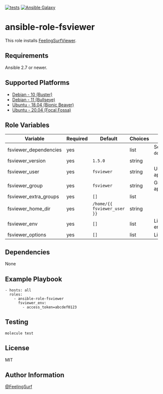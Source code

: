 [![tests](https://github.com/feelingsurf/ansible-role-fsviewer/workflows/Test%20ansible%20role/badge.svg)](https://github.com/feelingsurf/ansible-role-fsviewer/actions?query=workflow%3A%22Test+ansible+role%22)
[![Ansible Galaxy](https://img.shields.io/badge/galaxy-feelingsurf.fsviewer-blue.svg)](https://galaxy.ansible.com/feelingsurf/fsviewer)


ansible-role-fsviewer
=====================

This role installs [FeelingSurfViewer](https://github.com/feelingsurf/viewer).

Requirements
------------

Ansible 2.7 or newer.

Supported Platforms
-------------------

- [Debian - 10 (Buster)](https://wiki.debian.org/DebianBuster)
- [Debian - 11 (Bullseye)](https://wiki.debian.org/DebianBullseye)
- [Ubuntu - 18.04 (Bionic Beaver)](http://releases.ubuntu.com/18.04/)
- [Ubuntu - 20.04 (Focal Fossa)](http://releases.ubuntu.com/20.04/)

Role Variables
--------------

| Variable                    | Required | Default                     | Choices   | Comments                     |
|-----------------------------|----------|-----------------------------|-----------|------------------------------|
| fsviewer_dependencies       | yes      |                             | list      | See `defaults/main.yml`.     |
| fsviewer_version            | yes      | `1.5.0`                     | string    |                              |
| fsviewer_user               | yes      | `fsviewer`                  | string    | User to run the app as.      |
| fsviewer_group              | yes      | `fsviewer`                  | string    | Group to run the app as.     |
| fsviewer_extra_groups       | yes      | `[]`                        | list      |                              |
| fsviewer_home_dir           | yes      | `/home/{{ fsviewer_user }}` | string    |                              |
| fsviewer_env                | yes      | `[]`                        | list      | List of additional env vars. |
| fsviewer_options            | yes      | `[]`                        | list      | List of cli options.         |

Dependencies
------------

None

Example Playbook
----------------

    - hosts: all
      roles:
        - ansible-role-fsviewer
          fsviewer_env:
            - access_token=abcdef0123

Testing
-------

    molecule test

License
-------

MIT

Author Information
------------------

[@FeelingSurf](https://github.com/feelingsurf)
